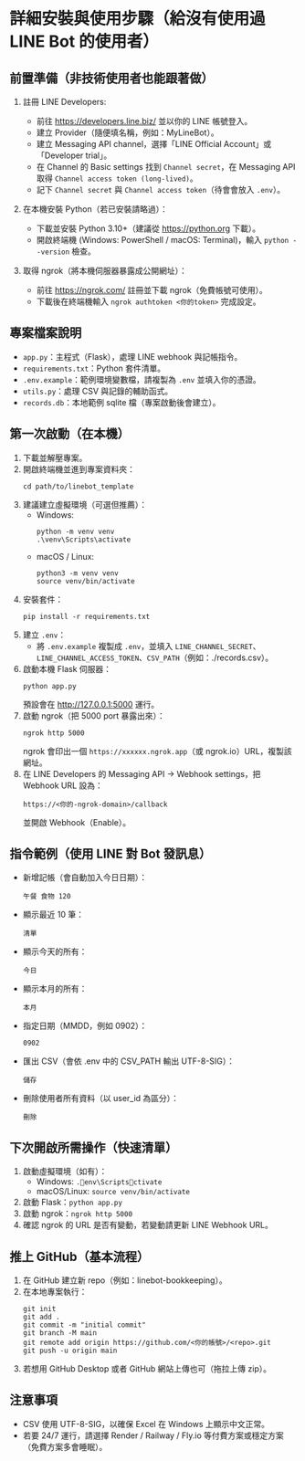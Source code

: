 # 詳細安裝與使用步驟（給沒有使用過 LINE Bot 的使用者）

## 前置準備（非技術使用者也能跟著做）
1. 註冊 LINE Developers:
   - 前往 https://developers.line.biz/ 並以你的 LINE 帳號登入。
   - 建立 Provider（隨便填名稱，例如：MyLineBot）。
   - 建立 Messaging API channel，選擇「LINE Official Account」或「Developer trial」。
   - 在 Channel 的 Basic settings 找到 `Channel secret`，在 Messaging API 取得 `Channel access token (long-lived)`。
   - 記下 `Channel secret` 與 `Channel access token`（待會會放入 `.env`）。

2. 在本機安裝 Python（若已安裝請略過）：
   - 下載並安裝 Python 3.10+（建議從 https://python.org 下載）。
   - 開啟終端機 (Windows: PowerShell / macOS: Terminal)，輸入 `python --version` 檢查。

3. 取得 ngrok（將本機伺服器暴露成公開網址）：
   - 前往 https://ngrok.com/ 註冊並下載 ngrok（免費帳號可使用）。
   - 下載後在終端機輸入 `ngrok authtoken <你的token>` 完成設定。

## 專案檔案說明
- `app.py`：主程式（Flask），處理 LINE webhook 與記帳指令。
- `requirements.txt`：Python 套件清單。
- `.env.example`：範例環境變數檔，請複製為 `.env` 並填入你的憑證。
- `utils.py`：處理 CSV 與記錄的輔助函式。
- `records.db`：本地範例 sqlite 檔（專案啟動後會建立）。

## 第一次啟動（在本機）
1. 下載並解壓專案。
2. 開啟終端機並進到專案資料夾：
   ```
   cd path/to/linebot_template
   ```
3. 建議建立虛擬環境（可選但推薦）：
   - Windows:
     ```
     python -m venv venv
     .\venv\Scripts\activate
     ```
   - macOS / Linux:
     ```
     python3 -m venv venv
     source venv/bin/activate
     ```
4. 安裝套件：
   ```
   pip install -r requirements.txt
   ```
5. 建立 `.env`：
   - 將 `.env.example` 複製成 `.env`，並填入 `LINE_CHANNEL_SECRET`、`LINE_CHANNEL_ACCESS_TOKEN`、`CSV_PATH`（例如：./records.csv）。
6. 啟動本機 Flask 伺服器：
   ```
   python app.py
   ```
   預設會在 http://127.0.0.1:5000 運行。
7. 啟動 ngrok（把 5000 port 暴露出來）：
   ```
   ngrok http 5000
   ```
   ngrok 會印出一個 `https://xxxxxx.ngrok.app`（或 ngrok.io）URL，複製該網址。
8. 在 LINE Developers 的 Messaging API → Webhook settings，把 Webhook URL 設為：
   ```
   https://<你的-ngrok-domain>/callback
   ```
   並開啟 Webhook（Enable）。

## 指令範例（使用 LINE 對 Bot 發訊息）
- 新增記帳（會自動加入今日日期）：
  ```
  午餐 食物 120
  ```
- 顯示最近 10 筆：
  ```
  清單
  ```
- 顯示今天的所有：
  ```
  今日
  ```
- 顯示本月的所有：
  ```
  本月
  ```
- 指定日期（MMDD，例如 0902）：
  ```
  0902
  ```
- 匯出 CSV（會依 .env 中的 CSV_PATH 輸出 UTF-8-SIG）：
  ```
  儲存
  ```
- 刪除使用者所有資料（以 user_id 為區分）：
  ```
  刪除
  ```

## 下次開啟所需操作（快速清單）
1. 啟動虛擬環境（如有）：
   - Windows: `.env\Scriptsctivate`
   - macOS/Linux: `source venv/bin/activate`
2. 啟動 Flask：`python app.py`
3. 啟動 ngrok：`ngrok http 5000`
4. 確認 ngrok 的 URL 是否有變動，若變動請更新 LINE Webhook URL。

## 推上 GitHub（基本流程）
1. 在 GitHub 建立新 repo（例如：linebot-bookkeeping）。
2. 在本地專案執行：
   ```
   git init
   git add .
   git commit -m "initial commit"
   git branch -M main
   git remote add origin https://github.com/<你的帳號>/<repo>.git
   git push -u origin main
   ```
3. 若想用 GitHub Desktop 或者 GitHub 網站上傳也可（拖拉上傳 zip）。

## 注意事項
- CSV 使用 UTF-8-SIG，以確保 Excel 在 Windows 上顯示中文正常。
- 若要 24/7 運行，請選擇 Render / Railway / Fly.io 等付費方案或穩定方案（免費方案多會睡眠）。
